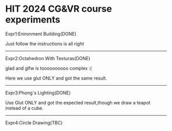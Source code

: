 HIT 2024 CG&VR course experiments
===
Expr1:Enironment Building(DONE)

Just follow the instructions is all right
******************
Expr2:Octahedron With Texturas(DONE)

glad and glfw is toooooooooo complex :(

Here we use glut ONLY and got the same result.
******************
Expr3:Phong`s Lighting(DONE)

Use Glut ONLY and got the expected result,though we draw a teapot instead of a cube.
******************
Expr4:Circle Drawing(TBC)
